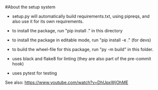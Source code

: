 #About the setup system
* setup.py will automatically build requirements.txt, using pipreqs, and also use it for its own requirements.
* to install the package, run "pip install ." in this directory
* to install the package in editable mode, run "pip install -e ." (for devs)
* to build the wheel-file for this package, run "py -m build" in this folder. 

* uses black and flake8 for linting (they are also part of the pre-commit hook)
* uses pytest for testing

See also: https://www.youtube.com/watch?v=DhUpxWjOhME
